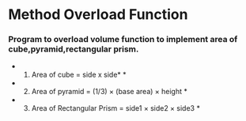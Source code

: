 # Method Overload Function

### Program to overload volume function to implement area of cube,pyramid,rectangular prism.

* 1. Area of cube = side x side* *
* 2. Area of pyramid = (1/3) × (base area) × height *
* 3. Area of Rectangular Prism = side1 × side2 × side3 *